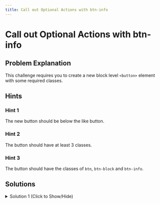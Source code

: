 ```yaml
---
title: Call out Optional Actions with btn-info
---
```

# Call out Optional Actions with btn-info

## Problem Explanation
This challenge requires you to create a new block level `<button>` element with some required classes.

## Hints

### Hint 1

The new button should be below the like button.

### Hint 2

The button should have at least 3 classes.

### Hint 3

The button should have the classes of `btn`, `btn-block` and `btn-info`.


## Solutions

<details><summary>Solution 1 (Click to Show/Hide)</summary>

Add the following line of HTML below the like button to complete the challenge:

```html
<button class="btn-info btn-block btn">Information</button>
```
</details>
